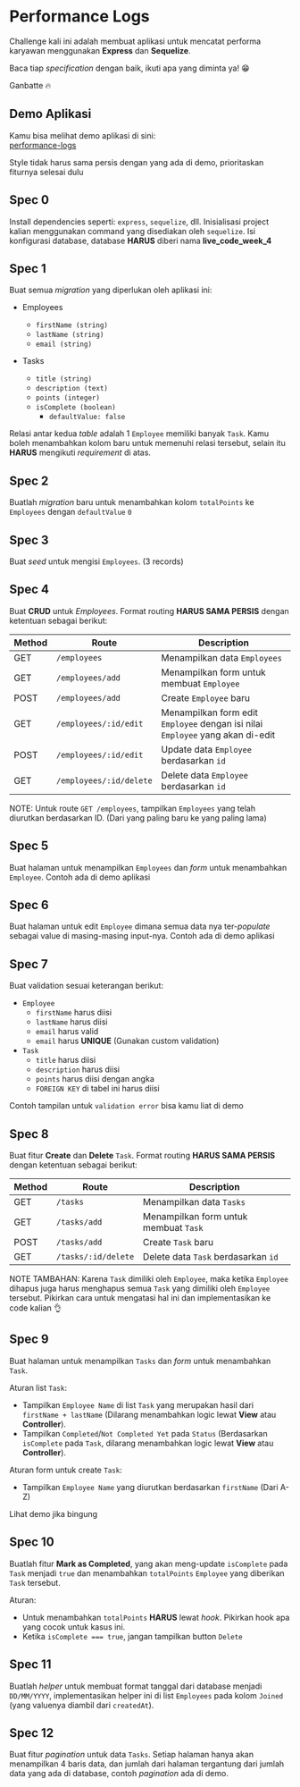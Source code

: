 # Performance Logs

Challenge kali ini adalah membuat aplikasi untuk mencatat performa karyawan menggunakan **Express** dan **Sequelize**.

Baca tiap *specification* dengan baik, ikuti apa yang diminta ya! 😁

Ganbatte 🔥

## Demo Aplikasi

Kamu bisa melihat demo aplikasi di sini:  
[performance-logs](https://performance-logs.herokuapp.com/)  

Style tidak harus sama persis dengan yang ada di demo, prioritaskan fiturnya selesai dulu

## Spec 0
Install dependencies seperti: `express`, `sequelize`, dll. Inisialisasi project kalian menggunakan
command yang disediakan oleh `sequelize`. Isi konfigurasi database, database **HARUS** diberi nama
**live_code_week_4**

## Spec 1
Buat semua *migration* yang diperlukan oleh aplikasi ini:
- Employees
  - `firstName (string)`
  - `lastName (string)`
  - `email (string)`

- Tasks
  - `title (string)`
  - `description (text)`
  - `points (integer)`
  - `isComplete (boolean)`
    - `defaultValue: false`

Relasi antar kedua *table* adalah 1 `Employee` memiliki banyak `Task`. Kamu boleh menambahkan kolom baru untuk memenuhi relasi tersebut, selain itu **HARUS** mengikuti *requirement* di atas.

## Spec 2
Buatlah *migration* baru untuk menambahkan kolom `totalPoints` ke `Employees` dengan `defaultValue` `0`

## Spec 3
Buat *seed* untuk mengisi `Employees`. (3 records)

## Spec 4
Buat **CRUD** untuk *Employees*. Format routing **HARUS SAMA PERSIS** dengan ketentuan sebagai berikut:

| Method | Route             | Description    |
|--------|-------------------|----------------|
| GET    | `/employees`            | Menampilkan data `Employees` |
| GET | `/employees/add` | Menampilkan form untuk membuat `Employee`
| POST   | `/employees/add`            | Create `Employee` baru |
| GET    | `/employees/:id/edit`   | Menampilkan form edit `Employee` dengan isi nilai `Employee` yang akan di-edit |
| POST   | `/employees/:id/edit` | Update data `Employee` berdasarkan `id` |
| GET    | `/employees/:id/delete` | Delete data `Employee` berdasarkan `id` |

NOTE: Untuk route `GET /employees`, tampilkan `Employees` yang telah diurutkan berdasarkan ID. (Dari yang paling baru ke yang paling lama)

## Spec 5
Buat halaman untuk menampilkan `Employees` dan *form* untuk menambahkan `Employee`. Contoh ada di demo aplikasi

## Spec 6
Buat halaman untuk edit `Employee` dimana semua data nya ter-*populate* sebagai value di masing-masing input-nya. Contoh ada di demo aplikasi

## Spec 7
Buat validation sesuai keterangan berikut:
- `Employee`
  - `firstName` harus diisi
  - `lastName` harus diisi
  - `email` harus valid
  - `email` harus **UNIQUE** (Gunakan custom validation)
- `Task`
  - `title` harus diisi
  - `description` harus diisi
  - `points` harus diisi dengan angka
  - `FOREIGN KEY` di tabel ini harus diisi

Contoh tampilan untuk `validation error` bisa kamu liat di demo  

## Spec 8
Buat fitur **Create** dan **Delete** `Task`. Format routing **HARUS SAMA PERSIS** dengan ketentuan sebagai berikut:

| Method | Route             | Description    |
|--------|-------------------|----------------|
| GET    | `/tasks`            | Menampilkan data `Tasks` |
| GET | `/tasks/add` | Menampilkan form untuk membuat `Task`
| POST   | `/tasks/add`            | Create `Task` baru |
| GET    | `/tasks/:id/delete`   | Delete data `Task` berdasarkan `id` |

NOTE TAMBAHAN: Karena `Task` dimiliki oleh `Employee`, maka ketika `Employee` dihapus juga harus menghapus semua `Task` yang dimiliki oleh `Employee` tersebut. Pikirkan cara untuk mengatasi hal ini dan implementasikan ke code kalian 👌

## Spec 9
Buat halaman untuk menampilkan `Tasks` dan *form* untuk menambahkan `Task`.  

Aturan list `Task`:
- Tampilkan `Employee Name` di list `Task` yang merupakan hasil dari `firstName + lastName` (Dilarang menambahkan logic lewat **View** atau **Controller**).
- Tampilkan `Completed`/`Not Completed Yet` pada `Status` (Berdasarkan `isComplete` pada `Task`, dilarang menambahkan logic lewat **View** atau **Controller**).  

Aturan form untuk create `Task`:
- Tampilkan `Employee Name` yang diurutkan berdasarkan `firstName` (Dari A-Z)

Lihat demo jika bingung

## Spec 10
Buatlah fitur **Mark as Completed**, yang akan meng-update `isComplete` pada `Task` menjadi `true` dan menambahkan `totalPoints` `Employee` yang diberikan `Task` tersebut.  

Aturan:
- Untuk menambahkan `totalPoints` **HARUS** lewat *hook*. Pikirkan hook apa yang cocok untuk kasus ini.
- Ketika `isComplete === true`, jangan tampilkan button `Delete`

## Spec 11
Buatlah *helper* untuk membuat format tanggal dari database menjadi `DD/MM/YYYY`, implementasikan helper ini di list `Employees` pada kolom `Joined` (yang valuenya diambil dari `createdAt`).

## Spec 12
Buat fitur *pagination* untuk data `Tasks`. Setiap halaman hanya akan menampilkan 4 baris data, dan
jumlah dari halaman tergantung dari jumlah data yang ada di database, contoh *pagination* ada di demo.
